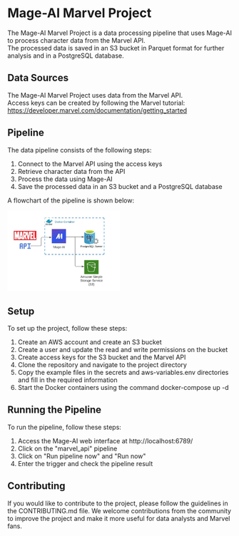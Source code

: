 # Mage-AI Marvel Project
The Mage-AI Marvel Project is a data processing pipeline that uses Mage-AI to process character data from the Marvel API. \
The processed data is saved in an S3 bucket in Parquet format for further analysis and in a PostgreSQL database.

## Data Sources
The Mage-AI Marvel Project uses data from the Marvel API. \
Access keys can be created by following the Marvel tutorial: https://developer.marvel.com/documentation/getting_started

## Pipeline
The data pipeline consists of the following steps:

1.  Connect to the Marvel API using the access keys
2.  Retrieve character data from the API
3.  Process the data using Mage-AI
4.  Save the processed data in an S3 bucket and a PostgreSQL database

A flowchart of the pipeline is shown below:

<img src="https://github.com/deniswoliveira/mage-ai-marvel-project/blob/main/images/architecture.jpeg" width=50% height=50%>

## Setup
To set up the project, follow these steps:

1.  Create an AWS account and create an S3 bucket
2.  Create a user and update the read and write permissions on the bucket
3.  Create access keys for the S3 bucket and the Marvel API
4.  Clone the repository and navigate to the project directory
5.  Copy the example files in the secrets and aws-variables.env directories and fill in the required information
6.  Start the Docker containers using the command docker-compose up -d

## Running the Pipeline
To run the pipeline, follow these steps:

1.  Access the Mage-AI web interface at http://localhost:6789/
2.  Click on the "marvel_api" pipeline
3.  Click on "Run pipeline now" and "Run now"
4.  Enter the trigger and check the pipeline result

## Contributing
If you would like to contribute to the project, please follow the guidelines in the CONTRIBUTING.md file. We welcome contributions from the community to improve the project and make it more useful for data analysts and Marvel fans.

